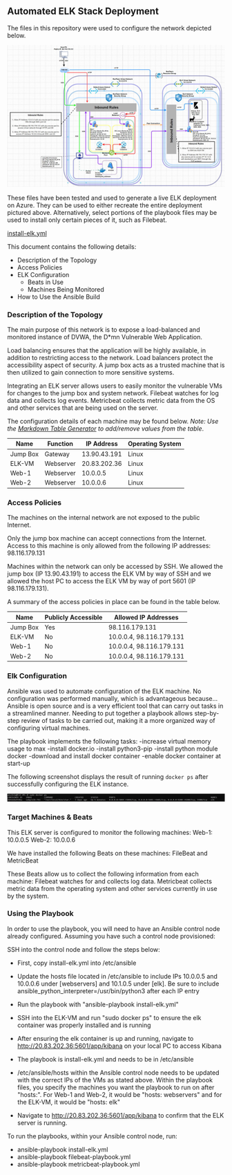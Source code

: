 ## Automated ELK Stack Deployment

The files in this repository were used to configure the network depicted below.

![Network Diagram](https://github.com/mliang7766/Cybersecurity-Project-1/blob/main/Diagrams/michael-liang-network-diagram.JPG)

These files have been tested and used to generate a live ELK deployment on Azure. They can be used to either recreate the entire deployment pictured above. Alternatively, select portions of the playbook files may be used to install only certain pieces of it, such as Filebeat.

[install-elk.yml](https://github.com/mliang7766/Cybersecurity-Project-1/blob/main/Ansible/filebeat-playbook.yml.txt)

This document contains the following details:
- Description of the Topology
- Access Policies
- ELK Configuration
  - Beats in Use
  - Machines Being Monitored
- How to Use the Ansible Build


### Description of the Topology

The main purpose of this network is to expose a load-balanced and monitored instance of DVWA, the D*mn Vulnerable Web Application.

Load balancing ensures that the application will be highly available, in addition to restricting access to the network.
Load balancers protect the accessibility aspect of security. A jump box acts as a trusted machine that is then utilized to gain connection to more sensitive systems. 

Integrating an ELK server allows users to easily monitor the vulnerable VMs for changes to the jump box and system network.
Filebeat watches for log data and collects log events. 
Metricbeat collects metric data from the OS and other services that are being used on the server. 

The configuration details of each machine may be found below.
_Note: Use the [Markdown Table Generator](http://www.tablesgenerator.com/markdown_tables) to add/remove values from the table_.

| Name     | Function  | IP Address   | Operating System |
|----------|-----------|--------------|------------------|
| Jump Box | Gateway   | 13.90.43.191 | Linux            |
| ELK-VM   | Webserver | 20.83.202.36 | Linux            |
| Web-1    | Webserver | 10.0.0.5     | Linux            |
| Web-2    | Webserver | 10.0.0.6     | Linux            |

### Access Policies

The machines on the internal network are not exposed to the public Internet. 

Only the jump box machine can accept connections from the Internet. Access to this machine is only allowed from the following IP addresses:
98.116.179.131

Machines within the network can only be accessed by SSH.
We allowed the jump box (IP 13.90.43.191) to access the ELK VM by way of SSH and we allowed the host PC to access the ELK VM by way of port 5601 (IP 98.116.179.131).

A summary of the access policies in place can be found in the table below.

| Name     | Publicly Accessible | Allowed IP Addresses     |
|----------|---------------------|--------------------------|
| Jump Box | Yes                 | 98.116.179.131           |
| ELK-VM   | No                  | 10.0.0.4, 98.116.179.131 |
| Web-1    | No                  | 10.0.0.4, 98.116.179.131 |
| Web-2    | No                  | 10.0.0.4, 98.116.179.131 |

### Elk Configuration

Ansible was used to automate configuration of the ELK machine. No configuration was performed manually, which is advantageous because...
Ansible is open source and is a very efficient tool that can carry out tasks in a streamlined manner. Needing to put together a playbook allows step-by-step review of tasks to be carried out, making it a more organized way of configuring virtual machines.

The playbook implements the following tasks:
-increase virtual memory usage to max
-install docker.io
-install python3-pip
-install python module docker
-download and install docker container
-enable docker container at start-up

The following screenshot displays the result of running `docker ps` after successfully configuring the ELK instance.

![sudo docker ps](https://github.com/mliang7766/Cybersecurity-Project-1/blob/main/Images/michael-liang-elk-docker-ps.JPG)

### Target Machines & Beats
This ELK server is configured to monitor the following machines:
Web-1: 10.0.0.5
Web-2: 10.0.0.6

We have installed the following Beats on these machines:
FileBeat and MetricBeat

These Beats allow us to collect the following information from each machine:
Filebeat watches for and collects log data. Metricbeat collects metric data from the operating system and other services currently in use by the system.

### Using the Playbook
In order to use the playbook, you will need to have an Ansible control node already configured. Assuming you have such a control node provisioned: 

SSH into the control node and follow the steps below:
- First, copy install-elk.yml into /etc/ansible
- Update the hosts file located in /etc/ansible to include IPs 10.0.0.5 and 10.0.0.6 under [webservers] and 10.1.0.5 under [elk]. Be sure to include ansible_python_interpreter=/usr/bin/python3 after each IP entry
- Run the playbook with "ansible-playbook install-elk.yml"
- SSH into the ELK-VM and run "sudo docker ps" to ensure the elk container was properly installed and is running
- After ensuring the elk container is up and running, navigate to http://20.83.202.36:5601/app/kibana on your local PC to access Kibana

- The playbook is install-elk.yml and needs to be in /etc/ansible
- /etc/ansible/hosts within the Ansible control node needs to be updated with the correct IPs of the VMs as stated above. Within the playbook files, you specify the machines you want the playbook to run on after "hosts:". For Web-1 and Web-2, it would be "hosts: webservers" and for the ELK-VM, it would be "hosts: elk"
- Navigate to http://20.83.202.36:5601/app/kibana to confirm that the ELK server is running.

To run the playbooks, within your Ansible control node, run:
- ansible-playbook install-elk.yml
- ansible-playbook filebeat-playbook.yml
- ansible-playbook metricbeat-playbook.yml
